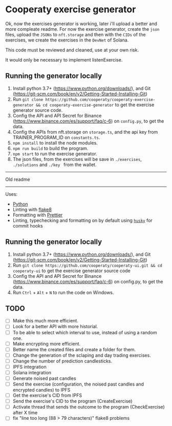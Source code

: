 # Cooperaty exercise generator
Ok, now the exercises generator is working, later i'll upload a better and more compleate readme.
For now the exercise generator, create the `json` files, upload the `JSONs` to `nft.storage` and then with the `CIDs` of the exercises, we create the exercises in the `DevNet` of Solana.

This code must be reviewed and cleaned, use at your own risk.

It would only be necessary to implement listenExercise.

## Running the generator locally

1. Install python 3.7+ (<https://www.python.org/downloads/>), and Git (<https://git-scm.com/book/en/v2/Getting-Started-Installing-Git>)
2. Run `git clone https://github.com/cooperaty/cooperaty-exercise-generator && cd cooperaty-exercise-generator` to get the exercise generator source code.
3. Config the API and API Secret for Binance (<https://www.binance.com/es/support/faq/c-6>) on `config.py`, to get the data.
4. Config the APIs from nft.storage on `storage.ts`, and the api key from TRAINER_PROGRAM_ID on `constants.ts`.
5. `npm install` to install the node modules.
6. `npm run build` to build the program.
7. `npm start` to run the exercise generator.
8. The json files, from the exercises will be save in `./exercises`, `./solutions` and `./key ` from the wallet.

-------------
Old readme

------------------
Uses:

- [Python](https://www.python.org/)
- Linting with [flake8](https://flake8.pycqa.org/en/latest/)
- Formatting with [Prettier](https://prettier.io/)
- Linting, typechecking and formatting on by default using [`husky`](https://github.com/typicode/husky) for commit hooks

## Running the generator locally

1. Install python 3.7+ (<https://www.python.org/downloads/>), and Git (<https://git-scm.com/book/en/v2/Getting-Started-Installing-Git>)
2. Run `git clone https://github.com/cooperaty/cooperaty-ui.git && cd cooperaty-ui` to get the exercise generator source code
3. Config the API and API Secret for Binance (<https://www.binance.com/es/support/faq/c-6>) on config.py, to get the data.
4. Run `Ctrl` + `Alt` + `N` to run the code on Windows.

## TODO

- [ ] Make this much more efficient.
- [ ] Look for a better API with more historial.
- [ ] To be able to select which interval to use, instead of using a random one.
- [ ] Make encrypting more efficient.
- [ ] Better name the created files and create a folder for them.
- [ ] Change the generation of the sclaping and day trading exercises.
- [ ] Change the number of prediction candlesticks.
- [ ] IPFS integration
- [ ] Solana integration
- [ ] Generate noised past candles
- [ ] Send the exercise (configuration, the noised past candles and encrypted candles) to IPFS
- [ ] Get the exercise's CID from IPFS
- [ ] Send the exercise's CID to the program (CreateExercise)
- [ ] Activate thread that sends the outcome to the program (CheckExercise) after X time
- [ ] fix "line too long (88 > 79 characters)" flake8 problems
